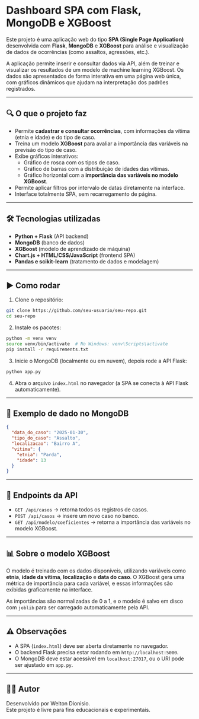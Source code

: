 # Dashboard SPA com Flask, MongoDB e XGBoost

Este projeto é uma aplicação web do tipo **SPA (Single Page Application)** desenvolvida com **Flask**, **MongoDB** e **XGBoost** para análise e visualização de dados de ocorrências (como assaltos, agressões, etc.).

A aplicação permite inserir e consultar dados via API, além de treinar e visualizar os resultados de um modelo de machine learning XGBoost. Os dados são apresentados de forma interativa em uma página web única, com gráficos dinâmicos que ajudam na interpretação dos padrões registrados.

---

## 🔍 O que o projeto faz

- Permite **cadastrar e consultar ocorrências**, com informações da vítima (etnia e idade) e do tipo de caso.
- Treina um modelo **XGBoost** para avaliar a importância das variáveis na previsão do tipo de caso.
- Exibe gráficos interativos:
  - Gráfico de rosca com os tipos de caso.
  - Gráfico de barras com a distribuição de idades das vítimas.
  - Gráfico horizontal com a **importância das variáveis no modelo XGBoost**.
- Permite aplicar filtros por intervalo de datas diretamente na interface.
- Interface totalmente SPA, sem recarregamento de página.

---

## 🛠 Tecnologias utilizadas

- **Python + Flask** (API backend)
- **MongoDB** (banco de dados)
- **XGBoost** (modelo de aprendizado de máquina)
- **Chart.js + HTML/CSS/JavaScript** (frontend SPA)
- **Pandas e scikit-learn** (tratamento de dados e modelagem)

---

## ▶️ Como rodar

1. Clone o repositório:

```bash
git clone https://github.com/seu-usuario/seu-repo.git
cd seu-repo
```

2. Instale os pacotes:

```bash
python -m venv venv
source venv/bin/activate  # No Windows: venv\Scripts\activate
pip install -r requirements.txt
```

3. Inicie o MongoDB (localmente ou em nuvem), depois rode a API Flask:

```bash
python app.py
```

4. Abra o arquivo `index.html` no navegador (a SPA se conecta à API Flask automaticamente).

---

## 📁 Exemplo de dado no MongoDB

```json
{
  "data_do_caso": "2025-01-30",
  "tipo_do_caso": "Assalto",
  "localizacao": "Bairro A",
  "vitima": {
    "etnia": "Parda",
    "idade": 13
  }
}
```

---

## 🔎 Endpoints da API

- `GET /api/casos` → retorna todos os registros de casos.
- `POST /api/casos` → insere um novo caso no banco.
- `GET /api/modelo/coeficientes` → retorna a importância das variáveis no modelo XGBoost.

---

## 📊 Sobre o modelo XGBoost

O modelo é treinado com os dados disponíveis, utilizando variáveis como **etnia**, **idade da vítima**, **localização** e **data do caso**. O XGBoost gera uma métrica de importância para cada variável, e essas informações são exibidas graficamente na interface.

As importâncias são normalizadas de 0 a 1, e o modelo é salvo em disco com `joblib` para ser carregado automaticamente pela API.

---

## ⚠️ Observações

- A SPA (`index.html`) deve ser aberta diretamente no navegador.
- O backend Flask precisa estar rodando em `http://localhost:5000`.
- O MongoDB deve estar acessível em `localhost:27017`, ou o URI pode ser ajustado em `app.py`.

---

## 🧑‍💻 Autor

Desenvolvido por Welton Dionisio.  
Este projeto é livre para fins educacionais e experimentais.
